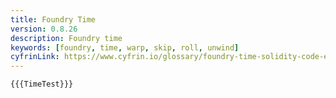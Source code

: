 ```yaml
---
title: Foundry Time
version: 0.8.26
description: Foundry time
keywords: [foundry, time, warp, skip, roll, unwind]
cyfrinLink: https://www.cyfrin.io/glossary/foundry-time-solidity-code-example
---
```


```solidity
{{{TimeTest}}}
```
